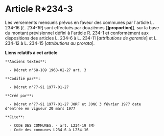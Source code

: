 # Article R*234-3

Les versements mensuels prévus en faveur des communes par l'article L. 234-16 [*L. 234-19*] sont effectués par douzièmes
[**]proportion[**], sur la base du montant prévisionnel défini à l'article R. 234-1 et conformément aux dispositions des
articles L. 234-6 à L. 234-11 [*attributions de garantie*] et L. 234-12 à L. 234-15 [*attributions au prorata*].

**Liens relatifs à cet article**

	**Anciens textes**:

	  - Décret n°68-189 1968-02-27 art. 3

	**Codifié par**:

	  - Décret n°77-91 1977-01-27

	**Créé par**:

	  - Décret n°77-91 1977-01-27 JORF et JONC 3 février 1977 date d'entrée en vigueur 20 mars 1977

	**Cite**:

	  - CODE DES COMMUNES. - art. L234-19 (M)
	  - Code des communes L234-6 à L234-16
